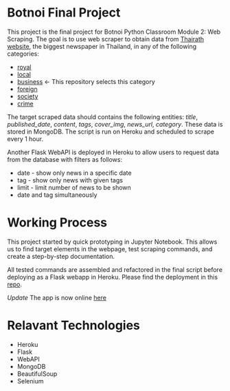 # Botnoi Final Project
This project is the final project for Botnoi Python Classroom Module 2: Web Scraping. The goal is to use web scraper to obtain data from [Thairath website](www.thairath.co.th), the biggest newspaper in Thailand, in any of the following categories: 

   - [royal](https://www.thairath.co.th/news/royal)
   - [local](https://www.thairath.co.th/news/local)
   - [business](https://www.thairath.co.th/news/royal) <- This repository selects this category
   - [foreign](https://www.thairath.co.th/news/royal)
   - [society](https://www.thairath.co.th/news/royal)
   - [crime](https://www.thairath.co.th/news/royal)

The target scraped data should contains the following entities: *title*, *published_date*, *content*, *tags*, *cover_img*, *news_url*, *category*. These data is stored in MongoDB. The script is run on Heroku and scheduled to scrape every 1 hour.

Another Flask WebAPI is deployed in Heroku to allow users to request data from the database with filters as follows:

- date - show only news in a specific date
- tag - show only news with given tags
- limit - limit number of news to be shown
- date and tag simultaneously

# Working Process
This project started by quick prototyping in Jupyter Notebook. This allows us to find target elements in the webpage, test scraping commands, and create a step-by-step documentation.

All tested commands are assembled and refactored in the final script before deploying as a Flask webapp in Heroku. Please find the deployment in this [repo](https://github.com/peeraponw/Thairathnews_flask).

*Update* The app is now online [here](https://thairath-news-api.herokuapp.com/api?date=2020-07-17&limit=2&tag=%E0%B8%AB%E0%B8%B8%E0%B9%89%E0%B8%99) 
# Relavant Technologies
- Heroku
- Flask
- WebAPI
- MongoDB
- BeautifulSoup
- Selenium
